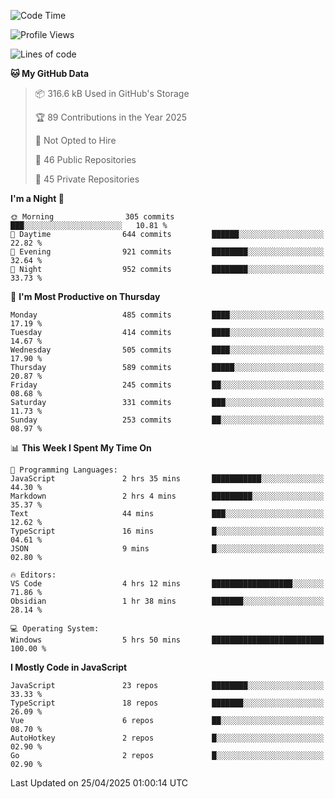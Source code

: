 <!--START_SECTION:waka-->
![Code Time](http://img.shields.io/badge/Code%20Time-942%20hrs%2012%20mins-blue)

![Profile Views](http://img.shields.io/badge/Profile%20Views-1-blue)

![Lines of code](https://img.shields.io/badge/From%20Hello%20World%20I%27ve%20Written-1.1%20million%20lines%20of%20code-blue)

**🐱 My GitHub Data** 

> 📦 316.6 kB Used in GitHub's Storage 
 > 
> 🏆 89 Contributions in the Year 2025
 > 
> 🚫 Not Opted to Hire
 > 
> 📜 46 Public Repositories 
 > 
> 🔑 45 Private Repositories 
 > 
**I'm a Night 🦉** 

```text
🌞 Morning                305 commits         ███░░░░░░░░░░░░░░░░░░░░░░   10.81 % 
🌆 Daytime                644 commits         ██████░░░░░░░░░░░░░░░░░░░   22.82 % 
🌃 Evening                921 commits         ████████░░░░░░░░░░░░░░░░░   32.64 % 
🌙 Night                  952 commits         ████████░░░░░░░░░░░░░░░░░   33.73 % 
```
📅 **I'm Most Productive on Thursday** 

```text
Monday                   485 commits         ████░░░░░░░░░░░░░░░░░░░░░   17.19 % 
Tuesday                  414 commits         ████░░░░░░░░░░░░░░░░░░░░░   14.67 % 
Wednesday                505 commits         ████░░░░░░░░░░░░░░░░░░░░░   17.90 % 
Thursday                 589 commits         █████░░░░░░░░░░░░░░░░░░░░   20.87 % 
Friday                   245 commits         ██░░░░░░░░░░░░░░░░░░░░░░░   08.68 % 
Saturday                 331 commits         ███░░░░░░░░░░░░░░░░░░░░░░   11.73 % 
Sunday                   253 commits         ██░░░░░░░░░░░░░░░░░░░░░░░   08.97 % 
```


📊 **This Week I Spent My Time On** 

```text
💬 Programming Languages: 
JavaScript               2 hrs 35 mins       ███████████░░░░░░░░░░░░░░   44.30 % 
Markdown                 2 hrs 4 mins        █████████░░░░░░░░░░░░░░░░   35.37 % 
Text                     44 mins             ███░░░░░░░░░░░░░░░░░░░░░░   12.62 % 
TypeScript               16 mins             █░░░░░░░░░░░░░░░░░░░░░░░░   04.61 % 
JSON                     9 mins              █░░░░░░░░░░░░░░░░░░░░░░░░   02.80 % 

🔥 Editors: 
VS Code                  4 hrs 12 mins       ██████████████████░░░░░░░   71.86 % 
Obsidian                 1 hr 38 mins        ███████░░░░░░░░░░░░░░░░░░   28.14 % 

💻 Operating System: 
Windows                  5 hrs 50 mins       █████████████████████████   100.00 % 
```

**I Mostly Code in JavaScript** 

```text
JavaScript               23 repos            ████████░░░░░░░░░░░░░░░░░   33.33 % 
TypeScript               18 repos            ███████░░░░░░░░░░░░░░░░░░   26.09 % 
Vue                      6 repos             ██░░░░░░░░░░░░░░░░░░░░░░░   08.70 % 
AutoHotkey               2 repos             █░░░░░░░░░░░░░░░░░░░░░░░░   02.90 % 
Go                       2 repos             █░░░░░░░░░░░░░░░░░░░░░░░░   02.90 % 
```




 Last Updated on 25/04/2025 01:00:14 UTC
<!--END_SECTION:waka-->
